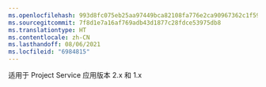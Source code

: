 ```yaml
---
ms.openlocfilehash: 993d8fc075eb25aa97449bca82108fa776e2ca90967362c1f5916505bb55017f
ms.sourcegitcommit: 7f8d1e7a16af769adb43d1877c28fdce53975db8
ms.translationtype: HT
ms.contentlocale: zh-CN
ms.lasthandoff: 08/06/2021
ms.locfileid: "6984815"
---
```

适用于 Project Service 应用版本 2.x 和 1.x
